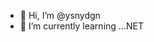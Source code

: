 - 👋 Hi, I’m @ysnydgn
- 🌱 I’m currently learning ...NET


<!---
ysnydgn/ysnydgn is a ✨ special ✨ repository because its `README.md` (this file) appears on your GitHub profile.
You can click the Preview link to take a look at your changes.
--->
